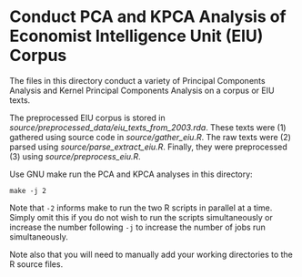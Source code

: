 # Conduct PCA and KPCA Analysis of Economist Intelligence Unit (EIU) Corpus

The files in this directory conduct a variety of Principal Components Analysis and Kernel Principal Components Analysis on a corpus or EIU texts.

The preprocessed EIU corpus is stored in *source/preprocessed_data/eiu_texts_from_2003.rda*. These texts were (1) gathered using source code in   *source/gather_eiu.R*. The raw texts were (2) parsed using *source/parse_extract_eiu.R*. Finally, they were preprocessed (3) using *source/preprocess_eiu.R*.

Use GNU make run the PCA and KPCA analyses in this directory:

```
make -j 2
```

Note that `-2` informs make to run the two R scripts in parallel at a time. Simply omit this if you do not wish to run the scripts simultaneously or increase the number following `-j` to increase the number of jobs run simultaneously.

Note also that you will need to manually add your working directories to the R source files.
